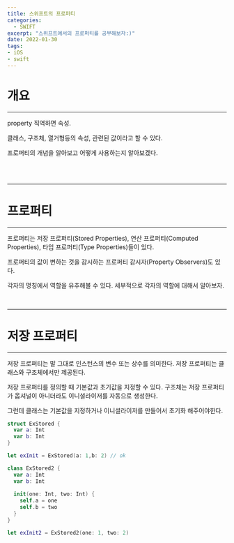 ```yaml
---
title: 스위프트의 프로퍼티
categories:
  - SWIFT
excerpt: "스위프트에서의 프로퍼티를 공부해보자:)"
date: 2022-01-30
tags:
- iOS
- swift
---
```


# 개요

---

property 직역하면 속성.

클래스, 구조체, 열거형등의 속성, 관련된 값이라고 할 수 있다.

프로퍼티의 개념을 알아보고 어떻게 사용하는지 알아보겠다.

<br />
<br />

---

# 프로퍼티

---

프로퍼티는 저장 프로퍼티(Stored Properties), 연산 프로퍼티(Computed Properties), 타입 프로퍼티(Type Properties)들이 있다.

프로퍼티의 값이 변하는 것을 감시하는 프로퍼티 감시자(Property Observers)도 있다.

각자의 명칭에서 역할을 유추해볼 수 있다. 세부적으로 각자의 역할에 대해서 알아보자.

<br />

---

# 저장 프로퍼티

---

저장 프로퍼티는 말 그대로 인스턴스의 변수 또는 상수를 의미한다. 저장 프로퍼티는 클래스와 구조체에서만 제공된다.

저장 프로퍼티를 정의할 때 기본값과 초기값을 지정할 수 있다. 구조체는 저장 프로퍼티가 옵셔널이 아니더라도 이니셜라이저를 자동으로 생성한다.

그런데 클래스는 기본값을 지정하거나 이니셜라이저를 만들어서 초기화 해주어야한다.

```swift
struct ExStored {
  var a: Int
  var b: Int
}

let exInit = ExStored(a: 1,b: 2) // ok

class ExStored2 {
  var a: Int
  var b: Int
  
  init(one: Int, two: Int) {
    self.a = one
    self.b = two
  }
}

let exInit2 = ExStored2(one: 1, two: 2)
```

